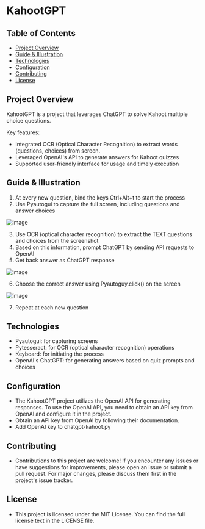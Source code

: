 # KahootGPT

## Table of Contents

- [Project Overview](#project-overview)
- [Guide & Illustration](#guide--illustration)
- [Technologies](#technologies)
- [Configuration](#configuration)
- [Contributing](#contributing)
- [License](#license)

## Project Overview 
KahootGPT is a project that leverages ChatGPT to solve Kahoot multiple choice questions. 

Key features:
- Integrated OCR (Optical Character Recognition) to extract words (questions, choices) from screen.
- Leveraged OpenAI's API to generate answers for Kahoot quizzes
- Supported user-friendly interface for usage and timely execution 

## Guide & Illustration 
1. At every new question, bind the keys Ctrl+Alt+t to start the process
2. Use Pyautogui to capture the full screen, including questions and answer choices

![image](https://github.com/lvhoaa/KahootChatGPT/assets/87745938/80b3b774-913b-4268-9677-6153eecea146)


3. Use OCR (optical character recognition) to extract the TEXT questions and choices from the screenshot
4. Based on this information, prompt ChatGPT by sending API requests to OpenAI
5. Get back answer as ChatGPT response

![image](https://github.com/lvhoaa/KahootChatGPT/assets/87745938/82da407a-61de-41da-b5c9-da466b502f3a)


6. Choose the correct answer using Pyautoguy.click() on the screen

![image](https://github.com/lvhoaa/KahootChatGPT/assets/87745938/c0033cfb-fa18-4723-963f-e5fb482c89d0)

7. Repeat at each new question

## Technologies 
- Pyautogui: for capturing screens
- Pytesseract: for OCR (optical character recognition) operations
- Keyboard: for initiating the process
- OpenAI's ChatGPT: for generating answers based on quiz prompts and choices

## Configuration
- The KahootGPT project utilizes the OpenAI API for generating responses. To use the OpenAI API, you need to obtain an API key from OpenAI and configure it in the project.
- Obtain an API key from OpenAI by following their documentation.
- Add OpenAI key to chatgpt-kahoot.py 


## Contributing
- Contributions to this project are welcome! If you encounter any issues or have suggestions for improvements, please open an issue or submit a pull request. For major changes, please discuss them first in the project's issue tracker.

## License
- This project is licensed under the MIT License. You can find the full license text in the LICENSE file.
